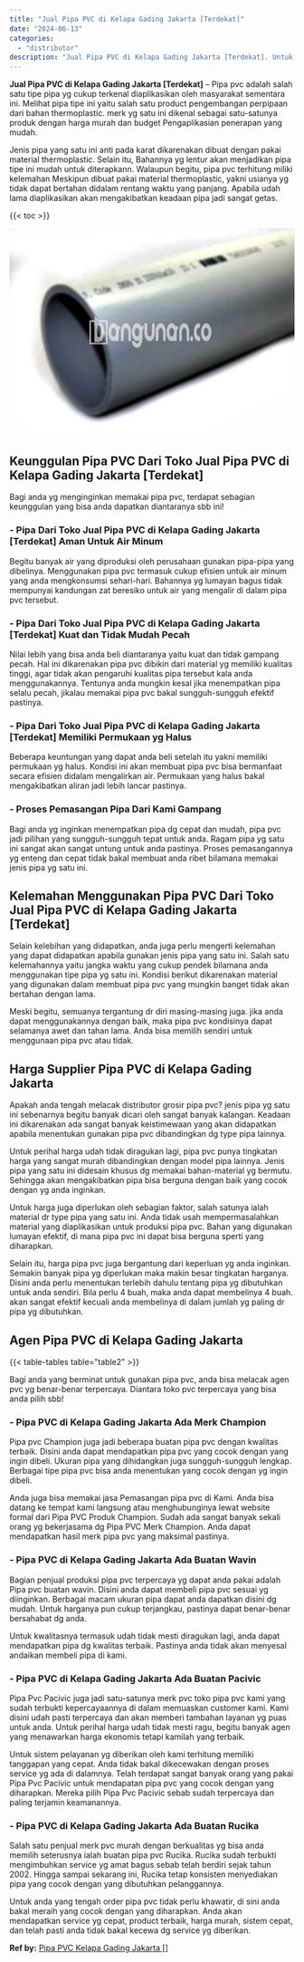 ```yaml
---
title: "Jual Pipa PVC di Kelapa Gading Jakarta [Terdekat]"
date: "2024-06-13"
categories: 
  - "distributor"
description: "Jual Pipa PVC di Kelapa Gading Jakarta [Terdekat]. Untuk anda yang tengah order pipa pvc tidak perlu khawatir, di sini anda bakal meraih yang cocok dengan ya..."
---
```


**Jual Pipa PVC di Kelapa Gading Jakarta \[Terdekat\]** – Pipa pvc adalah salah satu tipe pipa yg cukup terkenal diaplikasikan oleh masyarakat sementara ini. Melihat pipa tipe ini yaitu salah satu product pengembangan perpipaan dari bahan thermoplastic. merk yg satu ini dikenal sebagai satu-satunya produk dengan harga murah dan budget Pengaplikasian penerapan yang mudah.

Jenis pipa yang satu ini anti pada karat dikarenakan dibuat dengan pakai material thermoplastic. Selain itu, Bahannya yg lentur akan menjadikan pipa tipe ini mudah untuk diterapkann. Walaupun begitu, pipa pvc terhitung miliki kelemahan Meskipun dibuat pakai material thermoplastic, yakni usianya yg tidak dapat bertahan didalam rentang waktu yang panjang. Apabila udah lama diaplikasikan akan mengakibatkan keadaan pipa jadi sangat getas.

{{< toc >}}

![](/images/jaul-pipa-pvc-65.png)

## Keunggulan Pipa PVC Dari Toko Jual Pipa PVC di Kelapa Gading Jakarta \[Terdekat\]

Bagi anda yg menginginkan memakai pipa pvc, terdapat sebagian keunggulan yang bisa anda dapatkan diantaranya sbb ini!

### \- Pipa Dari Toko Jual Pipa PVC di Kelapa Gading Jakarta \[Terdekat\] Aman Untuk Air Minum

Begitu banyak air yang diproduksi oleh perusahaan gunakan pipa-pipa yang dibelinya. Menggunakan pipa pvc termasuk cukup efisien untuk air minum yang anda mengkonsumsi sehari-hari. Bahannya yg lumayan bagus tidak mempunyai kandungan zat beresiko untuk air yang mengalir di dalam pipa pvc tersebut.

### \- Pipa Dari Toko Jual Pipa PVC di Kelapa Gading Jakarta \[Terdekat\] Kuat dan Tidak Mudah Pecah

Nilai lebih yang bisa anda beli diantaranya yaitu kuat dan tidak gampang pecah. Hal ini dikarenakan pipa pvc dibikin dari material yg memiliki kualitas tinggi, agar tidak akan pengaruhi kualitas pipa tersebut kala anda menggunakannya. Tentunya anda mungkin kesal jika menempatkan pipa selalu pecah, jikalau memakai pipa pvc bakal sungguh-sungguh efektif pastinya.

### \- Pipa Dari Toko Jual Pipa PVC di Kelapa Gading Jakarta \[Terdekat\] Memiliki Permukaan yg Halus

Beberapa keuntungan yang dapat anda beli setelah itu yakni memiliki permukaan yg halus. Kondisi ini akan membuat pipa pvc bisa bermanfaat secara efisien didalam mengalirkan air. Permukaan yang halus bakal mengakibatkan aliran jadi lebih lancar pastinya.

### \- Proses Pemasangan Pipa Dari Kami Gampang

Bagi anda yg inginkan menempatkan pipa dg cepat dan mudah, pipa pvc jadi pilihan yang sungguh-sungguh tepat untuk anda. Ragam pipa yg satu ini sangat akan sangat untung untuk anda pastinya. Proses pemasangannya yg enteng dan cepat tidak bakal membuat anda ribet bilamana memakai jenis pipa yg satu ini.

## Kelemahan Menggunakan Pipa PVC Dari Toko Jual Pipa PVC di Kelapa Gading Jakarta \[Terdekat\]

Selain kelebihan yang didapatkan, anda juga perlu mengerti kelemahan yang dapat didapatkan apabila gunakan jenis pipa yang satu ini. Salah satu kelemahannya yaitu jangka waktu yang cukup pendek bilamana anda menggunakan tipe pipa yg satu ini. Kondisi berikut dikarenakan material yang digunakan dalam membuat pipa pvc yang mungkin banget tidak akan bertahan dengan lama.

Meski begitu, semuanya tergantung dr diri masing-masing juga. jika anda dapat menggunakannya dengan baik, maka pipa pvc kondisinya dapat selamanya awet dan tahan lama. Anda bisa memilih sendiri untuk menggunaan pipa pvc atau tidak.

## Harga Supplier Pipa PVC di Kelapa Gading Jakarta

Apakah anda tengah melacak distributor grosir pipa pvc? jenis pipa yg satu ini sebenarnya begitu banyak dicari oleh sangat banyak kalangan. Keadaan ini dikarenakan ada sangat banyak keistimewaan yang akan didapatkan apabila menentukan gunakan pipa pvc dibandingkan dg type pipa lainnya.

Untuk perihal harga udah tidak diragukan lagi, pipa pvc punya tingkatan harga yang sangat murah dibandingkan dengan model pipa lainnya. Jenis pipa yang satu ini didesain khusus dg memakai bahan-material yg bermutu. Sehingga akan mengakibatkan pipa bisa berguna dengan baik yang cocok dengan yg anda inginkan.

Untuk harga juga diperlukan oleh sebagian faktor, salah satunya ialah material dr type pipa yang satu ini. Anda tidak usah mempermasalahkan material yang diaplikasikan untuk produksi pipa pvc. Bahan yang digunakan lumayan efektif, di mana pipa pvc ini dapat bisa berguna sperti yang diharapkan.

Selain itu, harga pipa pvc juga bergantung dari keperluan yg anda inginkan. Semakin banyak pipa yg diperlukan maka makin besar tingkatan harganya. Disini anda perlu menentukan terlebih dahulu tentang pipa yg dibutuhkan untuk anda sendiri. Bila perlu 4 buah, maka anda dapat membelinya 4 buah. akan sangat efektif kecuali anda membelinya di dalam jumlah yg paling dr pipa yg dibutuhkan.

## Agen Pipa PVC di Kelapa Gading Jakarta

{{< table-tables table="table2" >}}

Bagi anda yang berminat untuk gunakan pipa pvc, anda bisa melacak agen pvc yg benar-benar terpercaya. Diantara toko pvc terpercaya yang bisa anda pilih sbb!

### \- Pipa PVC di Kelapa Gading Jakarta Ada Merk Champion

Pipa pvc Champion juga jadi beberapa buatan pipa pvc dengan kwalitas terbaik. Disini anda dapat mendapatkan pipa pvc yang cocok dengan yang ingin dibeli. Ukuran pipa yang dihidangkan juga sungguh-sungguh lengkap. Berbagai tipe pipa pvc bisa anda menentukan yang cocok dengan yg ingin dibeli.

Anda juga bisa memakai jasa Pemasangan pipa pvc di Kami. Anda bisa datang ke tempat kami langsung atau menghubunginya lewat website formal dari Pipa PVC Produk Champion. Sudah ada sangat banyak sekali orang yg bekerjasama dg Pipa PVC Merk Champion. Anda dapat mendapatkan hasil merk pipa pvc yang maksimal pastinya.

### \- Pipa PVC di Kelapa Gading Jakarta Ada Buatan Wavin

Bagian penjual produksi pipa pvc terpercaya yg dapat anda pakai adalah Pipa pvc buatan wavin. Disini anda dapat membeli pipa pvc sesuai yg diinginkan. Berbagai macam ukuran pipa dapat anda dapatkan disini dg mudah. Untuk harganya pun cukup terjangkau, pastinya dapat benar-benar bersahabat dg anda.

Untuk kwalitasnya termasuk udah tidak mesti diragukan lagi, anda dapat mendapatkan pipa dg kwalitas terbaik. Pastinya anda tidak akan menyesal andaikan membeli pipa di kami.

### \- Pipa PVC di Kelapa Gading Jakarta Ada Buatan Pacivic

Pipa Pvc Pacivic juga jadi satu-satunya merk pvc toko pipa pvc kami yang sudah terbukti kepercayaannya di dalam memuaskan customer kami. Kami disini udah pasti terpercaya dan akan memberi tambahan layanan yg puas untuk anda. Untuk perihal harga udah tidak mesti ragu, begitu banyak agen yang menawarkan harga ekonomis tetapi kamilah yang terbaik.

Untuk sistem pelayanan yg diberikan oleh kami terhitung memiliki tanggapan yang cepat. Anda tidak bakal dikecewakan dengan proses service yg ada di dalamnya. Telah terdapat sangat banyak orang yang pakai Pipa Pvc Pacivic untuk mendapatan pipa pvc yang cocok dengan yang diharapkan. Mereka pilih Pipa Pvc Pacivic sebab sudah terpercaya dan paling terjamin keamanannya.

### \- Pipa PVC di Kelapa Gading Jakarta Ada Buatan Rucika

Salah satu penjual merk pvc murah dengan berkualitas yg bisa anda memilih seterusnya ialah buatan pipa pvc Rucika. Rucika sudah terbukti mengimbuhkan service yg amat bagus sebab telah berdiri sejak tahun 2002. Hingga sampai sekarang ini, Rucika tetap konsisten menyediakan pipa yang cocok dengan yang dibutuhkan pelanggannya.

Untuk anda yang tengah order pipa pvc tidak perlu khawatir, di sini anda bakal meraih yang cocok dengan yang diharapkan. Anda akan mendapatkan service yg cepat, product terbaik, harga murah, sistem cepat, dan telah pasti anda tidak bakal kecewa dg service yg diberikan.

**Ref by:** [Pipa PVC Kelapa Gading Jakarta []](https://id.wikipedia.org/wiki/Pipa)
